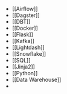- [[Airflow]]
- [[Dagster]]
- [[DBT]]
- [[Docker]]
- [[Flask]]
- [[Kafka]]
- [[Lightdash]]
- [[Snowflake]]
- [[SQL]]
- [[Jinja2]]
- [[Python]]
- [[Data Warehouse]]
- 